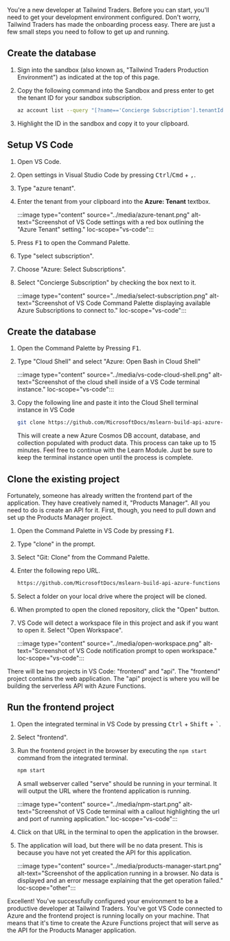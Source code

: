 You're a new developer at Tailwind Traders. Before you can start, you'll need to get your development environment configured. Don't worry, Tailwind Traders has made the onboarding process easy. There are just a few small steps you need to follow to get up and running.

## Create the database

1. Sign into the sandbox (also known as, "Tailwind Traders Production Environment") as indicated at the top of this page.

1. Copy the following command into the Sandbox and press enter to get the tenant ID for your sandbox subscription.

   ```bash
   az account list --query "[?name=='Concierge Subscription'].tenantId" -o tsv
   ```

1. Highlight the ID in the sandbox and copy it to your clipboard.

## Setup VS Code

1. Open VS Code.

1. Open settings in Visual Studio Code by pressing <kbd>Ctrl</kbd>/<kbd>Cmd</kbd> + <kbd>,</kbd>.

1. Type "azure tenant".

1. Enter the tenant from your clipboard into the **Azure: Tenant** textbox.

    :::image type="content" source="../media/azure-tenant.png" alt-text="Screenshot of VS Code settings with a red box outlining the "Azure Tenant" setting." loc-scope="vs-code":::

1. Press <kbd>F1</kbd> to open the Command Palette.

1. Type "select subscription".

1. Choose "Azure: Select Subscriptions".

1. Select "Concierge Subscription" by checking the box next to it.

   :::image type="content" source="../media/select-subscription.png" alt-text="Screenshot of VS Code Command Palette displaying available Azure Subscriptions to connect to." loc-scope="vs-code":::

## Create the database

1. Open the Command Palette by Pressing <kbd>F1</kbd>.

1. Type "Cloud Shell" and select "Azure: Open Bash in Cloud Shell"

    :::image type="content" source="../media/vs-code-cloud-shell.png" alt-text="Screenshot of the cloud shell inside of a VS Code terminal instance." loc-scope="vs-code":::

1. Copy the following line and paste it into the Cloud Shell terminal instance in VS Code

   ```bash
   git clone https://github.com/MicrosoftDocs/mslearn-build-api-azure-functions && cd mslearn-build-api-azure-functions/DB_SETUP && ./CREATE_DATABASE.sh
   ```

   This will create a new Azure Cosmos DB account, database, and collection populated with product data. This process can take up to 15 minutes. Feel free to continue with the Learn Module. Just be sure to keep the terminal instance open until the process is complete.

## Clone the existing project

Fortunately, someone has already written the frontend part of the application. They have creatively named it, "Products Manager". All you need to do is create an API for it. First, though, you need to pull down and set up the Products Manager project.

1. Open the Command Palette in VS Code by pressing <kbd>F1</kbd>.

1. Type "clone" in the prompt.

1. Select "Git: Clone" from the Command Palette.

1. Enter the following repo URL.

   ```bash
   https://github.com/MicrosoftDocs/mslearn-build-api-azure-functions
   ```

1. Select a folder on your local drive where the project will be cloned.

1. When prompted to open the cloned repository, click the "Open" button.

1. VS Code will detect a workspace file in this project and ask if you want to open it. Select "Open Workspace".

   :::image type="content" source="../media/open-workspace.png" alt-text="Screenshot of VS Code notification prompt to open workspace." loc-scope="vs-code":::

There will be two projects in VS Code: "frontend" and "api". The "frontend" project contains the web application. The "api" project is where you will be building the serverless API with Azure Functions.

## Run the frontend project

1. Open the integrated terminal in VS Code by pressing <kbd>Ctrl</kbd> + <kbd>Shift</kbd> + <kbd>`</kbd>.

1. Select "frontend".

1. Run the frontend project in the browser by executing the `npm start` command from the integrated terminal.

   ```bash
   npm start
   ```

   A small webserver called "serve" should be running in your terminal. It will output the URL where the frontend application is running.

   :::image type="content" source="../media/npm-start.png" alt-text="Screenshot of VS Code terminal with a callout highlighting the url and port of running application." loc-scope="vs-code":::

1. Click on that URL in the terminal to open the application in the browser.

1. The application will load, but there will be no data present. This is because you have not yet created the API for this application.

    :::image type="content" source="../media/products-manager-start.png" alt-text="Screenshot of the application running in a browser. No data is displayed and an error message explaining that the get operation failed." loc-scope="other"::: <!-- no-loc -->

Excellent! You've successfully configured your environment to be a productive developer at Tailwind Traders. You've got VS Code connected to Azure and the frontend project is running locally on your machine. That means that it's time to create the Azure Functions project that will serve as the API for the Products Manager application.
